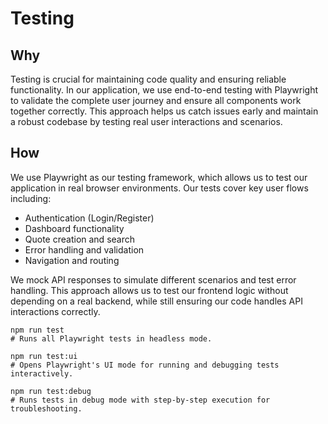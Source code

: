 # Testing

## Why

Testing is crucial for maintaining code quality and ensuring reliable functionality. In our application, we use end-to-end testing with Playwright to validate the complete user journey and ensure all components work together correctly. This approach helps us catch issues early and maintain a robust codebase by testing real user interactions and scenarios.

## How

We use Playwright as our testing framework, which allows us to test our application in real browser environments. Our tests cover key user flows including:

- Authentication (Login/Register)
- Dashboard functionality
- Quote creation and search
- Error handling and validation
- Navigation and routing

We mock API responses to simulate different scenarios and test error handling. This approach allows us to test our frontend logic without depending on a real backend, while still ensuring our code handles API interactions correctly.

```
npm run test
# Runs all Playwright tests in headless mode.

npm run test:ui
# Opens Playwright's UI mode for running and debugging tests interactively.

npm run test:debug
# Runs tests in debug mode with step-by-step execution for troubleshooting.
```
